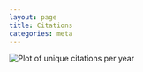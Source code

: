 ```yaml
---
layout: page
title: Citations
categories: meta
---
```

<!--- doobido
According to Google Scholar, as of June 3rd 2018, 19424 papers cite one or more of our three papers on
this software (Brainard, 1997; Pelli, 1997; Kleiner, Brainard, Pelli 2007). Thanks!
--->
![Plot of unique citations per year](http://chart.apis.google.com/chart?chxr=0,0,2750%7C1,1999,2018&chxs=1,676767,10,0,lt,676767&chxt=y,x&chbh=a,8,10&chs=500x150&cht=bvg&chco=3399CC&chds=0,2750&chd=t:19,50,81,120,164,236,310,472,542,658,843,949,1161,1374,1698,1841,2019,2312,2592,1236&chtt=Unique+citations+per+year&chts=676767,13.5)
